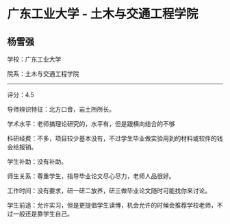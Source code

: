# 广东工业大学 - 土木与交通工程学院

## 杨雪强

学校：广东工业大学

院系：土木与交通工程学院

* * *

评分：4.5

导师辨识特征：北方口音，岩土所所长。

学术水平：老师搞理论研究的，水平有，但是跟横向结合的不够

科研经费：不多，项目较少基本没有，不过学生毕业做实验用到的材料或软件的钱会给报销。

学生补助：没有补助。

师生关系：尊重学生，指导毕业论文尽心尽力，老师人品很好。

工作时间：没有要求，研一研二放养，研三做毕业论文随时可能找你来讨论。

学生前途：允许实习，但是更提倡学生读博，机会允许的时候会推荐学校老师，不过一般还是靠学生自己。